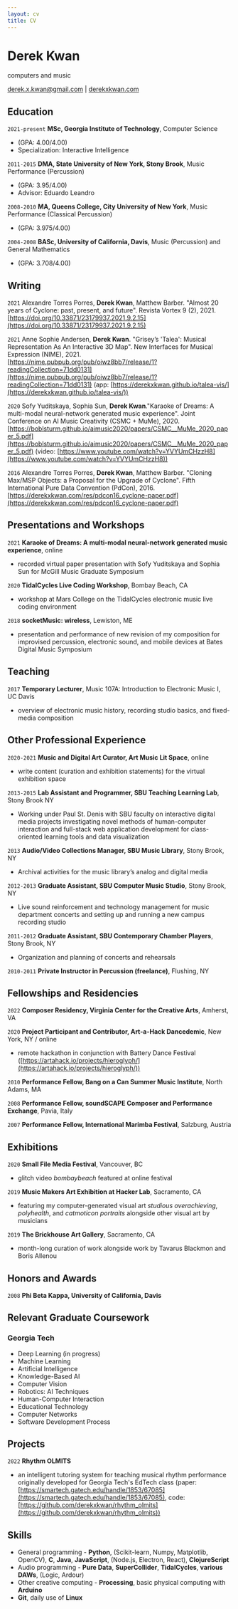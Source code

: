 ```yaml
---
layout: cv
title: CV
---
```

# Derek Kwan
computers and music

<div id="webaddress">
<a href="derek.x.kwan@gmail.com">derek.x.kwan@gmail.com</a> |
<a href="derekxkwan.com">derekxkwan.com</a>
</div>

## Education

`2021-present` __MSc, Georgia Institute of Technology__, Computer Science
- (GPA: 4.00/4.00)
- Specialization: Interactive Intelligence

`2011-2015` __DMA, State University of New York, Stony Brook__, Music Performance (Percussion)
- (GPA: 3.95/4.00)
- Advisor: Eduardo Leandro

`2008-2010` __MA, Queens College, City University of New York__, Music Performance (Classical Percussion)
- (GPA: 3.975/4.00)

`2004-2008` __BASc, University of California, Davis__, Music (Percussion) and General Mathematics
- (GPA: 3.708/4.00)

## Writing

`2021` Alexandre Torres Porres, __Derek Kwan__, Matthew Barber. "Almost 20 years of Cyclone: past, present, and future". Revista Vortex 9 (2), 2021. [https://doi.org/10.33871/23179937.2021.9.2.15](https://doi.org/10.33871/23179937.2021.9.2.15)

`2021` Anne Sophie Andersen, __Derek Kwan__. "Grisey’s 'Talea': Musical Representation As An Interactive 3D Map". New Interfaces for Musical Expression (NIME), 2021. [https://nime.pubpub.org/pub/oiwz8bb7/release/1?readingCollection=71dd0131](https://nime.pubpub.org/pub/oiwz8bb7/release/1?readingCollection=71dd0131) (app: [https://derekxkwan.github.io/talea-vis/](https://derekxkwan.github.io/talea-vis/))


`2020` Sofy Yuditskaya, Sophia Sun, __Derek Kwan__."Karaoke of Dreams: A multi-modal neural-network generated music experience". Joint Conference on AI Music Creativity (CSMC + MuMe), 2020. [https://boblsturm.github.io/aimusic2020/papers/CSMC__MuMe_2020_paper_5.pdf](https://boblsturm.github.io/aimusic2020/papers/CSMC__MuMe_2020_paper_5.pdf) (video: [https://www.youtube.com/watch?v=YVYUmCHzzH8](https://www.youtube.com/watch?v=YVYUmCHzzH8)) 

`2016` Alexandre Torres Porres, __Derek Kwan__, Matthew Barber. "Cloning Max/MSP Objects: a Proposal for the Upgrade of Cyclone". Fifth International Pure Data Convention (PdCon), 2016. [https://derekxkwan.com/res/pdcon16_cyclone-paper.pdf](https://derekxkwan.com/res/pdcon16_cyclone-paper.pdf)

## Presentations and Workshops
`2021` __Karaoke of Dreams: A multi-modal neural-network generated music experience__, online
 - recorded virtual paper presentation with Sofy Yuditskaya and Sophia Sun for McGill Music Graduate Symposium

`2020` __TidalCycles Live Coding Workshop__, Bombay Beach, CA
- workshop at Mars College on the TidalCycles electronic music live coding environment

`2018` __socketMusic: wireless__, Lewiston, ME
- presentation and performance of new revision of my composition for improvised percussion, electronic sound, and mobile devices at Bates Digital Music Symposium


## Teaching
`2017` __Temporary Lecturer__, Music 107A: Introduction to Electronic Music I, UC Davis
- overview of electronic music history, recording studio basics, and fixed-media composition

## Other Professional Experience
`2020-2021` __Music and Digital Art Curator, Art Music Lit Space__, online
- write content (curation and exhibition statements) for the virtual exhibition space

`2013-2015` __Lab Assistant and Programmer, SBU Teaching Learning Lab__, Stony Brook NY
- Working under Paul St. Denis with SBU faculty on interactive digital media projects investigating novel methods of human-computer interaction and full-stack web application development for class-oriented learning tools and data visualization

`2013` __Audio/Video Collections Manager, SBU Music Library__, Stony Brook, NY
- Archival activities for the music library’s analog and digital media

`2012-2013` __Graduate Assistant, SBU Computer Music Studio__, Stony Brook, NY
- Live sound reinforcement and technology management for music department concerts and setting up and running a new campus recording studio

`2011-2012` __Graduate Assistant, SBU Contemporary Chamber Players__, Stony Brook, NY
- Organization and planning of concerts and rehearsals

`2010-2011` __Private Instructor in Percussion (freelance)__, Flushing, NY

## Fellowships and Residencies
`2022` __Composer Residency, Virginia Center for the Creative Arts__, Amherst, VA

`2020` __Project Participant and Contributor, Art-a-Hack Dancedemic__, New York, NY / online
- remote hackathon in conjunction with Battery Dance Festival ([https://artahack.io/projects/hieroglyph/](https://artahack.io/projects/hieroglyph/))

`2010` __Performance Fellow, Bang on a Can Summer Music Institute__, North Adams, MA

`2008` __Performance Fellow, soundSCAPE Composer and Performance Exchange__, Pavia, Italy

`2007` __Performance Fellow, International Marimba Festival__, Salzburg, Austria

## Exhibitions
`2020` __Small File Media Festival__, Vancouver, BC
- glitch video _bombaybeach_ featured at online festival

`2019` __Music Makers Art Exhibition at Hacker Lab__, Sacramento, CA
- featuring my computer-generated visual art *studious overachieving*, *polyhealth*, and *catmoticon portraits* alongside other visual art by musicians

`2019` __The Brickhouse Art Gallery__, Sacramento, CA
- month-long curation of work alongside work by Tavarus Blackmon and Boris Allenou

## Honors and Awards
`2008` __Phi Beta Kappa, University of California, Davis__

## Relevant Graduate Coursework
### Georgia Tech
- Deep Learning (in progress)
- Machine Learning
- Artificial Intelligence
- Knowledge-Based AI
- Computer Vision
- Robotics: AI Techniques
- Human-Computer Interaction
- Educational Technology
- Computer Networks
- Software Development Process

## Projects
`2022` __Rhythm OLMITS__
- an intelligent tutoring system for teaching musical rhythm performance originally developed for Georgia Tech's EdTech class (paper: [https://smartech.gatech.edu/handle/1853/67085](https://smartech.gatech.edu/handle/1853/67085), code: [https://github.com/derekxkwan/rhythm_olmits](https://github.com/derekxkwan/rhythm_olmits))
 
## Skills
- General programming - __Python__, (Scikit-learn, Numpy, Matplotlib, OpenCV), __C__, __Java__, __JavaScript__, (Node.js, Electron, React), __ClojureScript__
- Audio programming - __Pure Data__, __SuperCollider__, __TidalCycles__, __various DAWs__, (Logic, Ardour)
- Other creative computing - __Processing__, basic physical computing with __Arduino__
- **Git**, daily use of **Linux**

<!-- ### Footer

Last updated: May 2013 -->


